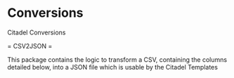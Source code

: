 Conversions
===========

Citadel Conversions

= CSV2JSON =

This package contains the logic to transform a CSV, containing the columns detailed below, into a JSON file which is usable by the Citadel Templates


